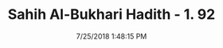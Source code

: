---
title        : "Sahih Al-Bukhari Hadith - 1. 92"
date         : 7/25/2018 1:48:15 PM
draft        : false
type         : "hadith"
layout       : "hadith"
BookCode     : "SHB"
VolumeNumber : "1"
HadithNumber : "92"
categories  :  ["Knowledge-To be furious while preaching or teaching"]
tags  :  ["Abu Musa"]
---